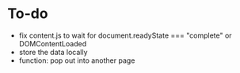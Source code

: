 # To-do
- fix content.js to wait for document.readyState === "complete" or DOMContentLoaded
- store the data locally
- function: pop out into another page
